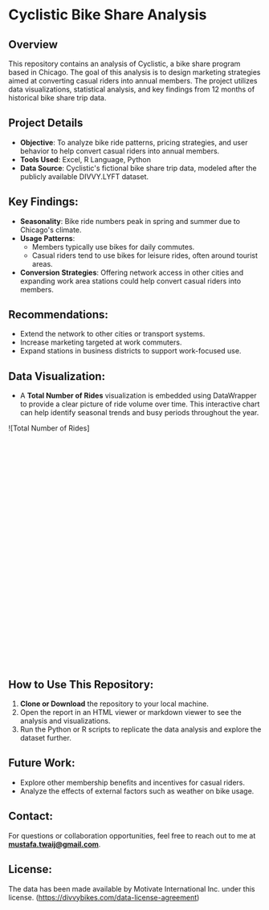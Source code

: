 # Cyclistic Bike Share Analysis

## Overview
This repository contains an analysis of Cyclistic, a bike share program based in Chicago. The goal of this analysis is to design marketing strategies aimed at converting casual riders into annual members. The project utilizes data visualizations, statistical analysis, and key findings from 12 months of historical bike share trip data. 

## Project Details
- **Objective**: To analyze bike ride patterns, pricing strategies, and user behavior to help convert casual riders into annual members.
- **Tools Used**: Excel, R Language, Python
- **Data Source**: Cyclistic's fictional bike share trip data, modeled after the publicly available DIVVY.LYFT dataset.
  
## Key Findings:
- **Seasonality**: Bike ride numbers peak in spring and summer due to Chicago's climate.
- **Usage Patterns**: 
   - Members typically use bikes for daily commutes.
   - Casual riders tend to use bikes for leisure rides, often around tourist areas.
- **Conversion Strategies**: Offering network access in other cities and expanding work area stations could help convert casual riders into members.

## Recommendations:
- Extend the network to other cities or transport systems.
- Increase marketing targeted at work commuters.
- Expand stations in business districts to support work-focused use.

## Data Visualization:
- A **Total Number of Rides** visualization is embedded using DataWrapper to provide a clear picture of ride volume over time. This interactive chart can help identify seasonal trends and busy periods throughout the year.

![Total Number of Rides]
<div style="min-height:446px" id="datawrapper-vis-oWy4p"><script type="text/javascript" defer src="https://datawrapper.dwcdn.net/oWy4p/embed.js" charset="utf-8" data-target="#datawrapper-vis-oWy4p"></script><noscript><img src="https://datawrapper.dwcdn.net/oWy4p/full.png" alt="" /></noscript></div>

## How to Use This Repository:
1. **Clone or Download** the repository to your local machine.
2. Open the report in an HTML viewer or markdown viewer to see the analysis and visualizations.
3. Run the Python or R scripts to replicate the data analysis and explore the dataset further.

## Future Work:
- Explore other membership benefits and incentives for casual riders.
- Analyze the effects of external factors such as weather on bike usage.

## Contact:
For questions or collaboration opportunities, feel free to reach out to me at **mustafa.twaij@gmail.com**.

## License:
The data has been made available by Motivate International Inc. under this license. (https://divvybikes.com/data-license-agreement)

